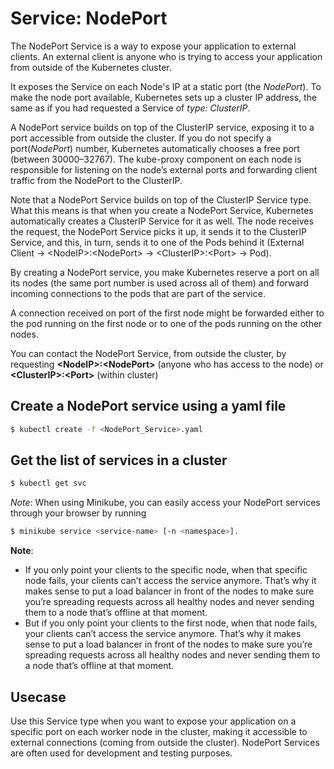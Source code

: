 # Service: NodePort
The NodePort Service is a way to expose your application to external clients. An external client is anyone who is trying to access your application from outside of the Kubernetes cluster.

It exposes the Service on each Node's IP at a static port (the *NodePort*). To make the node port available, Kubernetes sets up a cluster IP address, the same as if you had requested a Service of *type: ClusterIP*.

A NodePort service builds on top of the ClusterIP service, exposing it to a port accessible from outside the cluster. If you do not specify a port(*NodePort*) number, Kubernetes automatically chooses a free port (between 30000–32767). The kube-proxy component on each node is responsible for listening on the node’s external ports and forwarding client traffic from the NodePort to the ClusterIP.

Note that a NodePort Service builds on top of the ClusterIP Service type. What this means is that when you create a NodePort Service, Kubernetes automatically creates a ClusterIP Service for it as well. The node receives the request, the NodePort Service picks it up, it sends it to the ClusterIP Service, and this, in turn, sends it to one of the Pods behind it (External Client -> \<NodeIP>:\<NodePort> -> \<ClusterIP>:\<Port> -> Pod).

By creating a NodePort service, you make Kubernetes reserve a port on all its nodes (the same port number is used across all of them) and forward incoming connections to the pods that are part of the service.

A connection received on port <NodePort> of the first node might be forwarded either to the pod running on the first node or to one of the pods running on the other nodes.

You can contact the NodePort Service, from outside the cluster, by requesting
**\<NodeIP>:\<NodePort>** (anyone who has access to the node) or **\<ClusterIP>:\<Port>** (within cluster)

## Create a NodePort service using a yaml file
```bash
$ kubectl create -f <NodePort_Service>.yaml
```

## Get the list of services in a cluster
```bash
$ kubectl get svc
```

*Note*: When using Minikube, you can easily access your NodePort services
through your browser by running 
```bash
$ minikube service <service-name> [-n <namespace>].
```

**Note**:

- If you only point your clients to the specific node, when that specific node fails, your clients can’t access the service anymore. That’s why it makes sense to put a load balancer in front of the nodes to make sure you’re spreading requests across all healthy nodes and never sending them to a node that’s offline at that moment.
- But if you only point your clients to the first node, when that node fails, your clients can’t access the service anymore. That’s why it makes sense to put a load balancer in front of the nodes to make sure you’re spreading requests across all healthy nodes and never sending them to a node that’s offline at that moment.

## Usecase
Use this Service type when you want to expose your application on a specific port on each worker node in the cluster, making it accessible to external connections (coming from outside the cluster). NodePort Services are often used for development and testing purposes.